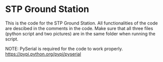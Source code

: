 # STP Ground Station

This is the code for the STP Ground Station. All functionalities of the code are descibed in the comments in the code.
Make sure that all three files (python script and two pictures) are in the same folder when running the script.

NOTE: PySerial is required for the code to work properly. https://pypi.python.org/pypi/pyserial
